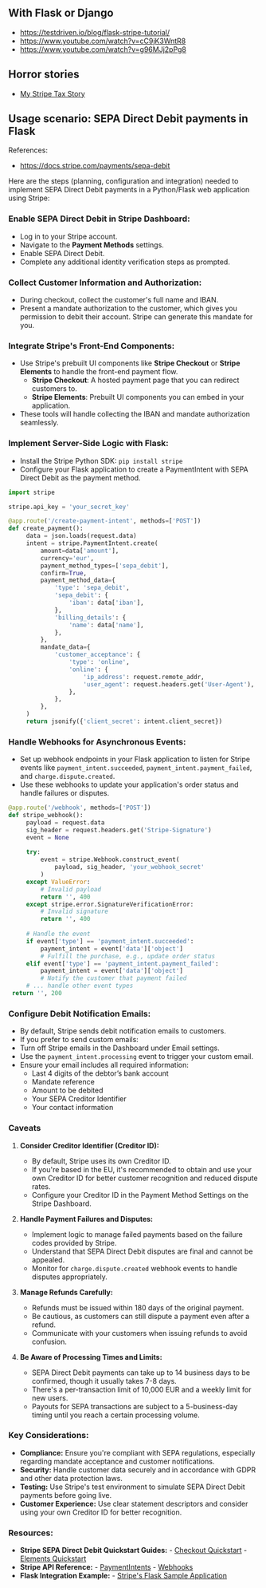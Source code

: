## With Flask or Django

- https://testdriven.io/blog/flask-stripe-tutorial/
- https://www.youtube.com/watch?v=cC9jK3WntR8
- https://www.youtube.com/watch?v=g96MJj2pPg8

## Horror stories

- [My Stripe Tax Story](https://gist.github.com/humandoing/5ec7c224691282532db0b9dc37797d7c)

## Usage scenario: SEPA Direct Debit payments in Flask

References:

- https://docs.stripe.com/payments/sepa-debit

Here are the steps (planning, configuration and integration) needed to implement SEPA Direct Debit payments in a Python/Flask web application using Stripe:

### Enable SEPA Direct Debit in Stripe Dashboard:

- Log in to your Stripe account.
- Navigate to the **Payment Methods** settings.
- Enable SEPA Direct Debit.
- Complete any additional identity verification steps as prompted.

### Collect Customer Information and Authorization:

- During checkout, collect the customer's full name and IBAN.
- Present a mandate authorization to the customer, which gives you permission to debit their account. Stripe can generate this mandate for you.

### Integrate Stripe's Front-End Components:

- Use Stripe's prebuilt UI components like **Stripe Checkout** or **Stripe Elements** to handle the front-end payment flow.
  - **Stripe Checkout**: A hosted payment page that you can redirect customers to.
  - **Stripe Elements**: Prebuilt UI components you can embed in your application.
- These tools will handle collecting the IBAN and mandate authorization seamlessly.

### Implement Server-Side Logic with Flask:

- Install the Stripe Python SDK: `pip install stripe`
- Configure your Flask application to create a PaymentIntent with SEPA Direct Debit as the payment method.

```python
import stripe

stripe.api_key = 'your_secret_key'

@app.route('/create-payment-intent', methods=['POST'])
def create_payment():
     data = json.loads(request.data)
     intent = stripe.PaymentIntent.create(
         amount=data['amount'],
         currency='eur',
         payment_method_types=['sepa_debit'],
         confirm=True,
         payment_method_data={
             'type': 'sepa_debit',
             'sepa_debit': {
                 'iban': data['iban'],
             },
             'billing_details': {
                 'name': data['name'],
             },
         },
         mandate_data={
             'customer_acceptance': {
                 'type': 'online',
                 'online': {
                     'ip_address': request.remote_addr,
                     'user_agent': request.headers.get('User-Agent'),
                 },
             },
         },
     )
     return jsonify({'client_secret': intent.client_secret})
```

### Handle Webhooks for Asynchronous Events:

- Set up webhook endpoints in your Flask application to listen for Stripe events like `payment_intent.succeeded`, `payment_intent.payment_failed`, and `charge.dispute.created`.
- Use these webhooks to update your application's order status and handle failures or disputes.

```python
@app.route('/webhook', methods=['POST'])
def stripe_webhook():
     payload = request.data
     sig_header = request.headers.get('Stripe-Signature')
     event = None
    
     try:
         event = stripe.Webhook.construct_event(
             payload, sig_header, 'your_webhook_secret'
         )
     except ValueError:
         # Invalid payload
         return '', 400
     except stripe.error.SignatureVerificationError:
         # Invalid signature
         return '', 400
    
     # Handle the event
     if event['type'] == 'payment_intent.succeeded':
         payment_intent = event['data']['object']
         # Fulfill the purchase, e.g., update order status
     elif event['type'] == 'payment_intent.payment_failed':
         payment_intent = event['data']['object']
         # Notify the customer that payment failed
     # ... handle other event types
 return '', 200
```

### Configure Debit Notification Emails:

- By default, Stripe sends debit notification emails to customers.
- If you prefer to send custom emails:
- Turn off Stripe emails in the Dashboard under Email settings.
- Use the `payment_intent.processing` event to trigger your custom email.
- Ensure your email includes all required information:
  - Last 4 digits of the debtor’s bank account
  - Mandate reference
  - Amount to be debited
  - Your SEPA Creditor Identifier
  - Your contact information

### Caveats

1. **Consider Creditor Identifier (Creditor ID):**

   - By default, Stripe uses its own Creditor ID.
   - If you're based in the EU, it's recommended to obtain and use your own Creditor ID for better customer recognition and reduced dispute rates.
   - Configure your Creditor ID in the Payment Method Settings on the Stripe Dashboard.

1. **Handle Payment Failures and Disputes:**

   - Implement logic to manage failed payments based on the failure codes provided by Stripe.
   - Understand that SEPA Direct Debit disputes are final and cannot be appealed.
   - Monitor for `charge.dispute.created` webhook events to handle disputes appropriately.

1. **Manage Refunds Carefully:**

   - Refunds must be issued within 180 days of the original payment.
   - Be cautious, as customers can still dispute a payment even after a refund.
   - Communicate with your customers when issuing refunds to avoid confusion.

1. **Be Aware of Processing Times and Limits:**

   - SEPA Direct Debit payments can take up to 14 business days to be confirmed, though it usually takes 7-8 days.
   - There's a per-transaction limit of 10,000 EUR and a weekly limit for new users.
   - Payouts for SEPA transactions are subject to a 5-business-day timing until you reach a certain processing volume.

### Key Considerations:

- **Compliance:** Ensure you're compliant with SEPA regulations, especially regarding mandate acceptance and customer notifications.
- **Security:** Handle customer data securely and in accordance with GDPR and other data protection laws.
- **Testing:** Use Stripe's test environment to simulate SEPA Direct Debit payments before going live.
- **Customer Experience:** Use clear statement descriptors and consider using your own Creditor ID for better recognition.

### Resources:

- **Stripe SEPA Direct Debit Quickstart Guides:**
  \- [Checkout Quickstart](https://stripe.com/docs/payments/checkout)
  \- [Elements Quickstart](https://stripe.com/docs/payments/elements)
- **Stripe API Reference:**
  \- [PaymentIntents](https://stripe.com/docs/api/payment_intents)
  \- [Webhooks](https://stripe.com/docs/webhooks)
- **Flask Integration Example:**
  \- [Stripe's Flask Sample Application](https://github.com/stripe-samples/accept-a-payment/tree/master/custom-payment-flow/server/python)
